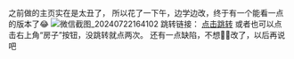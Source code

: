 之前做的主页实在是太丑了，
所以花了一下午，边学边改，终于有一个能看一点的版本了😂
![微信截图_20240722164102](https://github.com/user-attachments/assets/7a119bbb-1a2d-4b99-b44a-1351fb3836ff)
跳转链接：
                  [点击跳转](https://home.120322.xyz/)
或者也可以点击右上角“房子”按钮，没跳转就点两次。
还有一点缺陷，不想🙅‍♀️改了，以后再说吧